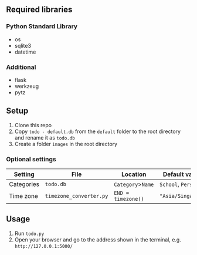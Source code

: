 ## Required libraries

### Python Standard Library

- os
- sqlite3
- datetime

### Additional

- flask
- werkzeug
- pytz

## Setup

1. Clone this repo
1. Copy `todo - default.db` from the `default` folder to the root directory and rename it as `todo.db`
1. Create a folder `images` in the root directory

### Optional settings

| Setting    | File                    | Location           | Default values       |
| ---------- | ----------------------- | ------------------ | -------------------- |
| Categories | `todo.db`               | `Category`>`Name`  | `School`, `Personal` |
| Time zone  | `timezone_converter.py` | `END = timezone()` | `"Asia/Singapore"`   |

## Usage

1. Run `todo.py`
1. Open your browser and go to the address shown in the terminal, e.g. `http://127.0.0.1:5000/`
